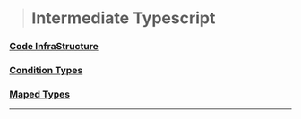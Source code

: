 > # Intermediate Typescript

### [Code InfraStructure](./Code%20InfraStructure/)
### [Condition Types](./conditional%20types/)
### [Maped Types](./mapped%20types/)

---
